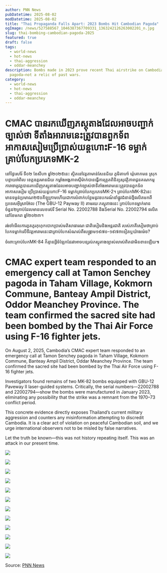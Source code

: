 ```yaml
---
author: PNN News
pubDatetime: 2025-08-02
modDatetime: 2025-08-02
title: "Thai Propaganda Falls Apart: 2023 Bombs Hit Cambodian Pagoda"
ogImage: /news/527588567_1046387367709331_1363242126263002201_n.jpg
slug: thai-bombing-cambodian-pagoda-2025
featured: true
draft: false
tags:
  - world-news
  - hot-news
  - thai-aggression
  - oddar-meanchey
description: Bombs made in 2023 prove recent Thai airstrike on Cambodian
  pagoda—not a relic of past wars.
category:
  - world-news
  - hot-news
  - thai-aggression
  - oddar-meanchey
---
```

# CMAC បានរកឃើញភស្តុតាងដែលអាចបញ្ជាក់ច្បាស់ថា​ ទីតាំងអារាមនេះត្រូវបានពួកទ័ពអាកាសសៀម​ ប្រើប្រាស់យន្តហោះF-16 ទម្លាក់គ្រាប់បែកប្រភេទMK-2

នៅថ្ងៃសៅរ៍​ ទី០២​ ខែសីហា​ ឆ្នាំ២០២៥​នេះ​ ស្ថិតនៅវត្តតាមាន់សែនជ័យ ភូមិតាហាំ ឃុំគោកមន ស្រុកបន្ទាយអំពិល​ ខេត្តឧត្តរមានជ័យ កម្លាំងអង្គភាពសុីម៉ាក់​ បានធ្វេីការត្រួតពិនិត្យសុវត្ថិភាពជូនគណកម្មការាចារ្យវត្តបានរកឃេីញភស្តុតាងដែលអាចបញ្ជាក់ច្បាស់ថា​ ទីតាំងអារាមនេះត្រូវបានពួកទ័ពអាកាសសៀម​ ប្រេីប្រាស់យន្តហោះF-16 ទម្លាក់គ្រាប់បែកប្រភេទMK-2។ គ្រាប់បែកMK-82នេះ​ មានទម្ងន់ប្រមាណ២៥០គីឡូក្រាម​ ហេីយជាការបំពាក់បន្ថែមនូវឧបករណ៍នាំផ្លូវជំនាន់ថ្មីផលិតមកពីប្រទេសអុីស្រាអ៊ែល​ (The GBU-12 Payway II) តាមរយៈភស្តុតាង​នេះ​ គ្រាប់បែកទម្លាក់មានចំនួន២គ្រាប់ដែលមានលេខស៊េរី​ Serial No. 22002788 និងSerial No. 22002794 ផលិតនៅខែមករា​ ឆ្នាំ២០២៣។

រង់ចាំមេីលការភូតភូរកុហុកបោកប្រាស់មតិសាធារណៈជាតិសៀ​មនិងអន្តរជាតិ​ របស់ភាគីសៀម​ ថា​គ្រាប់បែកទម្លាក់លេីទីវត្តអារាមនេះ​ ជាគ្រាប់បែកសំណល់ពីសង្គ្រាម១៩៧០-១៩៧៣ទៀតឬយ៉ាងម៉េច? 

ចំពោះគ្រាប់បែកMK-84 ក៏គ្មានអ្វីចំឡែកដែរ​ វាអាចបន្សល់ភស្តុតាងច្បាស់លាស់ពិតជាមិនខានឡេីយ​៕

# CMAC expert team responded to an emergency call at Tamon Senchey pagoda in Taham Village, Kokmorn Commune, Banteay Ampil District, Oddor Meanchey Province. The team confirmed the sacred site had been bombed by the Thai Air Force using F-16 fighter jets.

On August 2, 2025, Cambodia’s CMAC expert team responded to an emergency call at Tamon Senchey pagoda in Taham Village, Kokmorn Commune, Banteay Ampil District, Oddar Meanchey Province. The team confirmed the sacred site had been bombed by the Thai Air Force using F-16 fighter jets.

Investigators found remains of two MK-82 bombs equipped with GBU-12 Paveway II laser-guided systems. Critically, the serial numbers—22002788 and 22002794—show the bombs were manufactured in January 2023, eliminating any possibility that the strike was a remnant from the 1970–73 conflict period.

This concrete evidence directly exposes Thailand’s current military aggression and counters any misinformation attempting to discredit Cambodia. It is a clear act of violation on peaceful Cambodian soil, and we urge international observers not to be misled by false narratives.

Let the truth be known—this was not history repeating itself. This was an attack in our present time.

![](/news/527588567_1046387367709331_1363242126263002201_n.jpg)

![](/news/525252626_1046387394375995_7055129711123872518_n.jpg)

![](/news/527027950_1046387471042654_2678761892176241685_n.jpg)

![](/news/526718732_1046387307709337_5200721217723970900_n.jpg)

![](/news/526591374_1046387321042669_7308048100687454183_n.jpg)

![](/news/526419273_1046387317709336_2793884549400635334_n.jpg)

![](/news/525760561_1046387487709319_7609019850857022911_n.jpg)

![](/news/515436592_1046387521042649_3099918756642077734_n.jpg)

![](/news/525969964_1046387424375992_771016342855603602_n.jpg)

![](/news/526029622_1046387347709333_4364537819217320518_n.jpg)

![](/news/525248931_1046387261042675_4655470865573441651_n.jpg)

![](/news/525941055_1046387251042676_5230072804638490480_n.jpg)

Source: [PNN News](https://www.facebook.com/share/16mrJxLWHA/)